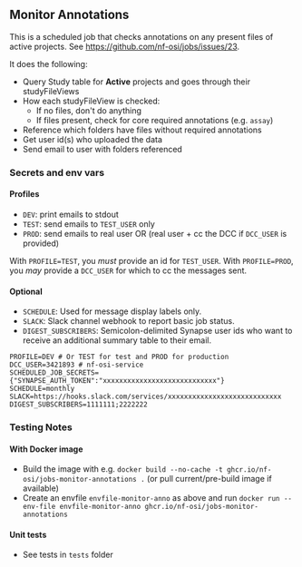 ## Monitor Annotations

This is a scheduled job that checks annotations on any present files of active projects.
See https://github.com/nf-osi/jobs/issues/23.

It does the following:
- Query Study table for **Active** projects and goes through their studyFileViews
- How each studyFileView is checked:
    - If no files, don't do anything
    - If files present, check for core required annotations (e.g. `assay`)
- Reference which folders have files without required annotations
- Get user id(s) who uploaded the data
- Send email to user with folders referenced


### Secrets and env vars

#### Profiles

- `DEV`: print emails to stdout
- `TEST`: send emails to `TEST_USER` only
- `PROD`: send emails to real user OR (real user + cc the DCC if `DCC_USER` is provided) 

With `PROFILE=TEST`, you *must* provide an id for `TEST_USER`.
With `PROFILE=PROD`, you *may* provide a `DCC_USER` for which to cc the messages sent.

#### Optional 

- `SCHEDULE`: Used for message display labels only.
- `SLACK`: Slack channel webhook to report basic job status.
- `DIGEST_SUBSCRIBERS`: Semicolon-delimited Synapse user ids who want to receive an additional summary table to their email.


```
PROFILE=DEV # Or TEST for test and PROD for production
DCC_USER=3421893 # nf-osi-service
SCHEDULED_JOB_SECRETS={"SYNAPSE_AUTH_TOKEN":"xxxxxxxxxxxxxxxxxxxxxxxxxxxx"}
SCHEDULE=monthly
SLACK=https://hooks.slack.com/services/xxxxxxxxxxxxxxxxxxxxxxxxxxxx
DIGEST_SUBSCRIBERS=1111111;2222222
```

### Testing Notes

#### With Docker image

- Build the image with e.g. `docker build --no-cache -t ghcr.io/nf-osi/jobs-monitor-annotations .` (or pull current/pre-build image if available)
- Create an envfile `envfile-monitor-anno` as above and run `docker run --env-file envfile-monitor-anno ghcr.io/nf-osi/jobs-monitor-annotations`

#### Unit tests

- See tests in `tests` folder